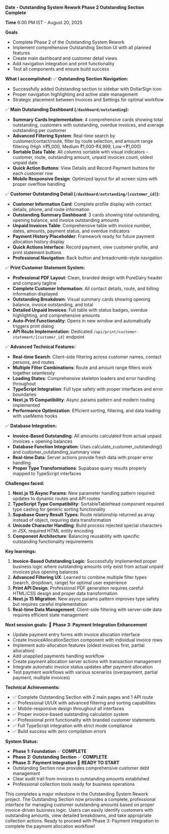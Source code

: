 **Date - Outstanding System Rework Phase 2 Outstanding Section Complete**

**Time**
6:00 PM IST - August 20, 2025

**Goals**
- Complete Phase 2 of the Outstanding System Rework
- Implement comprehensive Outstanding Section UI with all planned features
- Create main dashboard and customer detail views
- Add navigation integration and print functionality
- Test all components and ensure build success

**What I accomplished:**
✅ **Outstanding Section Navigation:**
- Successfully added Outstanding section to sidebar with DollarSign icon
- Proper navigation highlighting and active state management
- Strategic placement between Invoices and Settings for optimal workflow

✅ **Main Outstanding Dashboard (`/dashboard/outstanding`):**
- **Summary Cards Implementation**: 4 comprehensive cards showing total outstanding, customers with outstanding, overdue invoices, and average outstanding per customer
- **Advanced Filtering System**: Real-time search by customer/contact/route, filter by route selection, and amount range filtering (High ≥₹5,000, Medium ₹1,000-₹4,999, Low <₹1,000)
- **Sortable Data Table**: All columns sortable with visual indicators - customer, route, outstanding amount, unpaid invoices count, oldest unpaid date
- **Quick Action Buttons**: View Details and Record Payment buttons for each customer row
- **Mobile Responsive Design**: Optimized layout for all screen sizes with proper overflow handling

✅ **Customer Outstanding Detail (`/dashboard/outstanding/[customer_id]`):**
- **Customer Information Card**: Complete profile display with contact details, phone, and route information
- **Outstanding Summary Dashboard**: 3 cards showing total outstanding, opening balance, and invoice outstanding amounts
- **Unpaid Invoices Table**: Comprehensive table with invoice number, dates, amounts, payment status, and overdue indicators
- **Payment History Placeholder**: Framework ready for future payment allocation history display
- **Quick Actions Interface**: Record payment, view customer profile, and print statement buttons
- **Professional Navigation**: Back button and breadcrumb-style navigation

✅ **Print Customer Statement System:**
- **Professional PDF Layout**: Clean, branded design with PureDairy header and company tagline
- **Complete Customer Information**: All contact details, route, and billing information displayed
- **Outstanding Breakdown**: Visual summary cards showing opening balance, invoice outstanding, and total
- **Detailed Unpaid Invoices**: Full table with status badges, overdue highlighting, and comprehensive amounts
- **Auto-Print Functionality**: Opens in new window and automatically triggers print dialog
- **API Route Implementation**: Dedicated `/api/print/customer-statement/[customer_id]` endpoint

✅ **Advanced Technical Features:**
- **Real-time Search**: Client-side filtering across customer names, contact persons, and routes
- **Multiple Filter Combinations**: Route and amount range filters work together seamlessly  
- **Loading States**: Comprehensive skeleton loaders and error handling throughout
- **TypeScript Integration**: Full type safety with proper interfaces and error boundaries
- **Next.js 15 Compatibility**: Async params pattern and modern routing implemented
- **Performance Optimization**: Efficient sorting, filtering, and data loading with useMemo hooks

✅ **Database Integration:**
- **Invoice-Based Outstanding**: All amounts calculated from actual unpaid invoices + opening balances
- **Database Function Integration**: Uses calculate_customer_outstanding() and customer_outstanding_summary view
- **Real-time Data**: Server actions provide fresh data with proper error handling
- **Proper Type Transformations**: Supabase query results properly mapped to TypeScript interfaces

**Challenges faced:**
1. **Next.js 15 Async Params**: New parameter handling pattern required updates to dynamic routes and API routes
2. **TypeScript Type Compatibility**: SortableTableHead component required type casting for generic sorting functionality
3. **Supabase Query Result Types**: Route relationship returned as array instead of object, requiring data transformation
4. **Unicode Character Handling**: Build process rejected special characters in JSX, required HTML entity encoding
5. **Component Architecture**: Balancing reusability with specific outstanding functionality requirements

**Key learnings:**
1. **Invoice-Based Outstanding Logic**: Successfully implemented proper business logic where outstanding amounts only exist from actual unpaid invoices plus opening balances
2. **Advanced Filtering UX**: Learned to combine multiple filter types (search, dropdown, range) for optimal user experience
3. **Print API Design**: Professional PDF generation requires careful HTML/CSS design and proper data transformation
4. **Next.js 15 Migration**: New async params pattern improves type safety but requires careful implementation
5. **Real-time Data Management**: Client-side filtering with server-side data requires efficient state management

**Next session goals:**
🎯 **Phase 3: Payment Integration Enhancement**
- Update payment entry forms with invoice allocation interface
- Create InvoiceAllocationSection component with individual invoice rows
- Implement auto-allocation features (oldest invoices first, partial allocation)
- Add unapplied payments handling workflow
- Create payment allocation server actions with transaction management
- Integrate automatic invoice status updates after payment allocation
- Test payment workflows with various scenarios (overpayment, partial payment, multiple invoices)

**Technical Achievements:**
- ✅ Complete Outstanding Section with 2 main pages and 1 API route
- ✅ Professional UI/UX with advanced filtering and sorting capabilities
- ✅ Mobile-responsive design throughout all interfaces
- ✅ Proper invoice-based outstanding calculation system
- ✅ Professional print functionality with branded customer statements
- ✅ Full TypeScript integration with strict mode compliance
- ✅ Build success with zero compilation errors

**System Status:**
- **Phase 1: Foundation** ✅ **COMPLETE** 
- **Phase 2: Outstanding Section** ✅ **COMPLETE**
- **Phase 3: Payment Integration** 🚧 **READY TO START**
- Outstanding Section now provides comprehensive customer debt management
- Clear audit trail from invoices to outstanding amounts established
- Professional collection tools ready for business operations

This completes a major milestone in the Outstanding System Rework project. The Outstanding Section now provides a complete, professional interface for managing customer outstanding amounts based on proper invoice-driven business logic. Users can easily identify customers with outstanding amounts, view detailed breakdowns, and take appropriate collection actions. Ready to proceed with Phase 3: Payment Integration to complete the payment allocation workflow!
